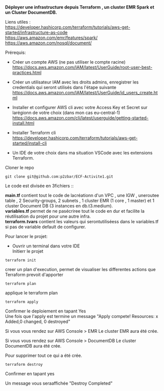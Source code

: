 **Déployer une infrastructure depuis Terraform , un cluster EMR Spark et un Cluster DocumentDB.**

Liens utiles :  
https://developer.hashicorp.com/terraform/tutorials/aws-get-started/infrastructure-as-code  
https://aws.amazon.com/emr/features/spark/  
https://aws.amazon.com/nosql/document/

Prérequis:
- Créer un compte AWS (ne pas utiliser le compte racine)  
https://docs.aws.amazon.com/IAM/latest/UserGuide/root-user-best-practices.html

- Créer un utilisateur IAM avec les droits admins, enregistrer les credentials qui seront utilisés dans l'étape suivante  
https://docs.aws.amazon.com/IAM/latest/UserGuide/id_users_create.html

- Installer et configurer AWS cli avec votre Access Key et Secret sur larégionn de votre choix (dans mon cas eu-central-1)  
https://docs.aws.amazon.com/cli/latest/userguide/getting-started-install.html

- Installer Terraform cli  
https://developer.hashicorp.com/terraform/tutorials/aws-get-started/install-cli

- Un IDE de votre choix dans ma situation VSCode avec les extensions Terraform.

Cloner le repo
```
git clone git@github.com:p2zbar/ECF-Activite1.git
```
 
Le code est divisée en 3fichiers ::  
  
**main.tf** contient tout le code de lacréationn d'un VPC , une IGW , uneroutee table , 2 Security-groups, 2 subnets , 1 cluster EMR (1 core , 1 master) et 1 cluster Document DB (3 instances en db.t3.medium).  
**variables.tf** permet de ne pasécriree tout le code en dur et facilite la réutilisation du projet pour une autre infra.  
**terraform.tvars** contient les valeurs qui serontutiliséess dans le variables.tf si pas de variable default de configurer.

Pour lancer le projet:
- Ouvrir un terminal dans votre IDE  
Initierr le projet  
```
terraform init 
```
creer un plan d'execution, permet de visualiser les differentes actions que Terraform prevoit d'apporter
```
terraform plan
```
applique le terraform plan
```
terraform apply
```

Confirmer le deploiement en tapant Yes  
Une fois que l'apply est termine un message "Apply compete! Resources: x Added,0 changed, 0 destroyed"  

Si vous vous rendez sur AWS Console > EMR 
Le cluster EMR aura été crée.

Si vous vous rendez sur AWS Console > DocumentDB
Le cluster DocumentDB aura été crée.

Pour supprimer tout ce qui a été crée.
```
terraform destroy
```
Confirmer en tapant yes

Un message vous seraaffichée "Destroy Completed"

